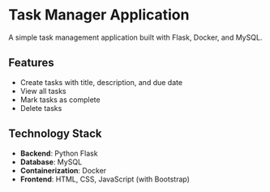 # Task Manager Application

A simple task management application built with Flask, Docker, and MySQL.

## Features

- Create tasks with title, description, and due date
- View all tasks
- Mark tasks as complete
- Delete tasks

## Technology Stack

- **Backend**: Python Flask
- **Database**: MySQL
- **Containerization**: Docker
- **Frontend**: HTML, CSS, JavaScript (with Bootstrap)